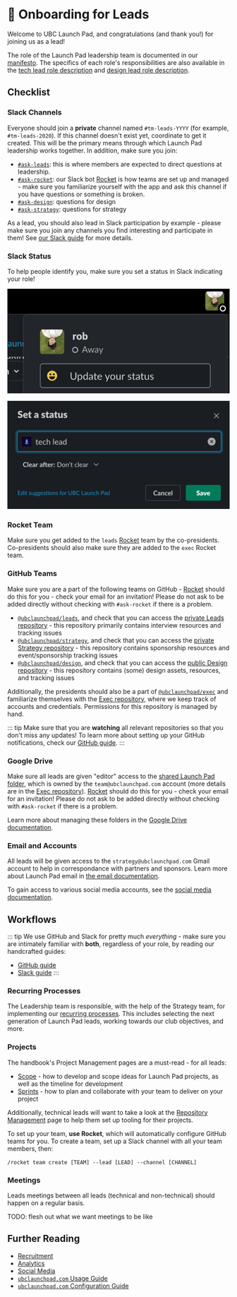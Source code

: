 # 🎉 Onboarding for Leads

Welcome to UBC Launch Pad, and congratulations (and thank you!) for joining us as a lead!

The role of the Launch Pad leadership team is documented in our [manifesto](/handbook/manifesto.md#club-structure). The specifics of each role's responsibilities are also available in the [tech lead role description](/handbook/recruitment/tech-lead.md) and [design lead role description](/handbook/recruitment/design-lead.md).

## Checklist

### Slack Channels

Everyone should join a **private** channel named `#tm-leads-YYYY` (for example, `#tm-leads-2020`). If this channel doesn't exist yet, coordinate to get it created. This will be the primary means through which Launch Pad leadership works together. In addition, make sure you join:

* [`#ask-leads`](https://ubclaunchpad.slack.com/archives/CK935RD3Q): this is where members are expected to direct questions at leadership.
* [`#ask-rocket`](https://ubclaunchpad.slack.com/archives/CK93HTYQN): our Slack bot [Rocket](https://github.com/ubclaunchpad/rocket2) is how teams are set up and managed - make sure you familiarize yourself with the app and ask this channel if you have questions or something is broken.
* [`#ask-design`](https://ubclaunchpad.slack.com/archives/CK6D4QD8U): questions for design
* [`#ask-strategy`](https://ubclaunchpad.slack.com/archives/CJVF0FQHG): questions for strategy

As a lead, you should also lead in Slack participation by example - please make sure you join any channels you find interesting and participate in them! See [our Slack guide](/handbook/tools/slack.md#finding-channels) for more details.

### Slack Status

To help people identify you, make sure you set a status in Slack indicating your role!

![update status](./img/update-status.png)

![set status](./img/leads-set-status.png)

### Rocket Team

Make sure you get added to the `leads` [Rocket](/handbook/tools/slack#rocket) team by the co-presidents. Co-presidents should also make sure they are added to the `exec` Rocket team.

### GitHub Teams

Make sure you are a part of the following teams on GitHub - [Rocket](/handbook/onboarding/everyone.md#rocket-setup) should do this for you - check your email for an invitation! Please do not ask to be added directly without checking with `#ask-rocket` if there is a problem.

* [`@ubclaunchpad/leads`](https://github.com/orgs/ubclaunchpad/teams/leads), and check that you can access the [private Leads repository](https://github.com/ubclaunchpad/leads) - this repository primarily contains interview resources and tracking issues
* [`@ubclaunchpad/strategy`](https://github.com/orgs/ubclaunchpad/teams/strategy), and check that you can access the [private Strategy repository](https://github.com/ubclaunchpad/strategy) - this repository contains sponsorship resources and event/sponsorship tracking issues
* [`@ubclaunchpad/design`](https://github.com/orgs/ubclaunchpad/teams/design), and check that you can access the [public Design repository](https://github.com/ubclaunchpad/design) - this repository contains (some) design assets, resources, and tracking issues

Additionally, the presidents should also be a part of [`@ubclaunchpad/exec`](https://github.com/orgs/ubclaunchpad/teams/exec) and familiarize themselves with the [Exec repository](https://github.com/ubclaunchpad/exec), where we keep track of accounts and credentials. Permissions for this repository is managed by hand.

::: tip
Make sure that you are **watching** all relevant repositories so that you don't miss any updates! To learn more about setting up your GitHub notifications, check our [GitHub guide](../tools/github.md#setting-up-notifications).
:::

### Google Drive

Make sure all leads are given "editor" access to the [shared Launch Pad folder](https://drive.google.com/drive/folders/1u-U3w0V0MaLQrWtDdw_8n15V2lO-6gXo), which is owned by the `team@ubclaunchpad.com` account (more details are in the [Exec repository](https://github.com/ubclaunchpad/exec)). [Rocket](#rocket-setup) should do this for you - check your email for an invitation! Please do not ask to be added directly without checking with `#ask-rocket` if there is a problem.

Learn more about managing these folders in the [Google Drive documentation](/handbook/tools/drive.md).

### Email and Accounts

All leads will be given access to the `strategy@ubclaunchpad.com` Gmail account to help in correspondance with partners and sponsors. Learn more about Launch Pad email in [the email documentation](/handbook/tools/email.md).

To gain access to various social media accounts, see the [social media documentation](/handbook/tools/social-media.md).

## Workflows

::: tip
We use GitHub and Slack for pretty much *everything* - make sure you are intimately familiar with **both**, regardless of your role, by reading our handcrafted guides:

* [GitHub guide](/handbook/tools/github)
* [Slack guide](/handbook/tools/slack)
:::

### Recurring Processes

The Leadership team is responsible, with the help of the Strategy team, for implementing our [recurring processes](/handbook/strategy/recurring-processes.md). This includes selecting the next generation of Launch Pad leads, working towards our club objectives, and more.

### Projects

The handbook's Project Management pages are a must-read - for all leads:

* [Scope](../project-management/scope.md) - how to develop and scope ideas for Launch Pad projects, as well as the timeline for development
* [Sprints](../project-management/sprints.md) - how to plan and collaborate with your team to deliver on your project

Additionally, technical leads will want to take a look at the [Repository Management](/handbook/project-management/repositories) page to help them set up tooling for their projects.

To set up your team, **use Rocket**, which will automatically configure GitHub teams for you. To create a team, set up a Slack channel with all your team members, then:

```
/rocket team create [TEAM] --lead [LEAD] --channel [CHANNEL]
```

### Meetings

Leads meetings between all leads (technical and non-technical) should happen on a regular basis.

TODO: flesh out what we want meetings to be like

## Further Reading

* [Recruitment](/handbook#recruitment)
* [Analytics](/handbook/tools/analytics.md)
* [Social Media](/handbook/tools/social-media.md)
* [`ubclaunchpad.com` Usage Guide](https://github.com/ubclaunchpad/ubclaunchpad.com/blob/master/USING.md)
* [`ubclaunchpad.com` Configuration Guide](https://ubclaunchpad.com/config/)

